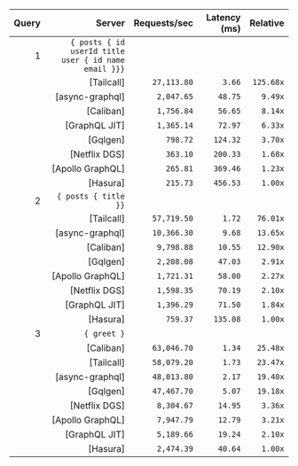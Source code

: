 <!-- PERFORMANCE_RESULTS_START -->

| Query | Server | Requests/sec | Latency (ms) | Relative |
|-------:|--------:|--------------:|--------------:|---------:|
| 1 | `{ posts { id userId title user { id name email }}}` |
|| [Tailcall] | `27,113.80` | `3.66` | `125.68x` |
|| [async-graphql] | `2,047.65` | `48.75` | `9.49x` |
|| [Caliban] | `1,756.84` | `56.65` | `8.14x` |
|| [GraphQL JIT] | `1,365.14` | `72.97` | `6.33x` |
|| [Gqlgen] | `798.72` | `124.32` | `3.70x` |
|| [Netflix DGS] | `363.10` | `200.33` | `1.68x` |
|| [Apollo GraphQL] | `265.81` | `369.46` | `1.23x` |
|| [Hasura] | `215.73` | `456.53` | `1.00x` |
| 2 | `{ posts { title }}` |
|| [Tailcall] | `57,719.50` | `1.72` | `76.01x` |
|| [async-graphql] | `10,366.30` | `9.68` | `13.65x` |
|| [Caliban] | `9,798.88` | `10.55` | `12.90x` |
|| [Gqlgen] | `2,208.08` | `47.03` | `2.91x` |
|| [Apollo GraphQL] | `1,721.31` | `58.00` | `2.27x` |
|| [Netflix DGS] | `1,598.35` | `70.19` | `2.10x` |
|| [GraphQL JIT] | `1,396.29` | `71.50` | `1.84x` |
|| [Hasura] | `759.37` | `135.08` | `1.00x` |
| 3 | `{ greet }` |
|| [Caliban] | `63,046.70` | `1.34` | `25.48x` |
|| [Tailcall] | `58,079.20` | `1.73` | `23.47x` |
|| [async-graphql] | `48,013.80` | `2.17` | `19.40x` |
|| [Gqlgen] | `47,467.70` | `5.07` | `19.18x` |
|| [Netflix DGS] | `8,304.67` | `14.95` | `3.36x` |
|| [Apollo GraphQL] | `7,947.79` | `12.79` | `3.21x` |
|| [GraphQL JIT] | `5,189.66` | `19.24` | `2.10x` |
|| [Hasura] | `2,474.39` | `40.64` | `1.00x` |

<!-- PERFORMANCE_RESULTS_END -->
